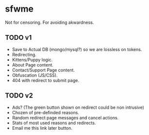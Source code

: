 sfwme
=====

Not for censoring. For avoiding akwardness.

TODO v1
-------

* Save to Actual DB (mongo/mysql?) so we are lossless on tokens.
* Redirecting.
* Kittens/Puppy logic.
* About Page content.
* Contact/Support Page content.
* Obfuscation (JS/CSS).
* 404 with redirect to submit page.


TODO v2
-------

* Ads? (The green button shown on redirect could be non intrusive)
* Chozen of pre-definded reasons.
* Random redirect page messages and cancel actions.
* Stats of most used reasons and redirects.
* Email me this link later button.
